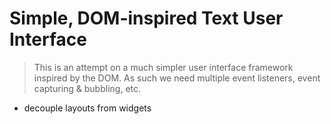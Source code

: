 # Simple, DOM-inspired Text User Interface

> This is an attempt on a much simpler user interface framework inspired by the DOM. As such we need multiple event listeners, event capturing & bubbling, etc.


- decouple layouts from widgets
